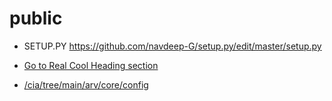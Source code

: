 # public
* SETUP.PY https://github.com/navdeep-G/setup.py/edit/master/setup.py
* [Go to Real Cool Heading section](#real-cool-heading)

* [/cia/tree/main/arv/core/config](/cia/tree/main/arv/core/config)
